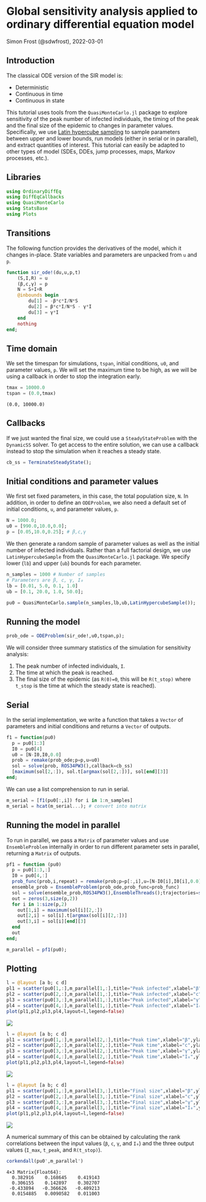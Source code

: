 # Global sensitivity analysis applied to ordinary differential equation model
Simon Frost (@sdwfrost), 2022-03-01

## Introduction

The classical ODE version of the SIR model is:

- Deterministic
- Continuous in time
- Continuous in state

This tutorial uses tools from the `QuasiMonteCarlo.jl` package to explore sensitivity of the peak number of infected individuals, the timing of the peak and the final size of the epidemic to changes in parameter values. Specifically, we use [Latin hypercube sampling](https://en.wikipedia.org/wiki/Latin_hypercube_sampling) to sample parameters between upper and lower bounds, run models (either in serial or in parallel), and extract quantities of interest. This tutorial can easily be adapted to other types of model (SDEs, DDEs, jump processes, maps, Markov processes, etc.).

## Libraries

```julia
using OrdinaryDiffEq
using DiffEqCallbacks
using QuasiMonteCarlo
using StatsBase
using Plots
```




## Transitions

The following function provides the derivatives of the model, which it changes in-place. State variables and parameters are unpacked from `u` and `p`.

```julia
function sir_ode!(du,u,p,t)
    (S,I,R) = u
    (β,c,γ) = p
    N = S+I+R
    @inbounds begin
        du[1] = -β*c*I/N*S
        du[2] = β*c*I/N*S - γ*I
        du[3] = γ*I
    end
    nothing
end;
```




## Time domain

We set the timespan for simulations, `tspan`, initial conditions, `u0`, and parameter values, `p`. We will set the maximum time to be high, as we will be using a callback in order to stop the integration early.

```julia
tmax = 10000.0
tspan = (0.0,tmax)
```

```
(0.0, 10000.0)
```





## Callbacks

If we just wanted the final size, we could use a `SteadyStateProblem` with the `DynamicSS` solver. To get access to the entire solution, we can use a callback instead to stop the simulation when it reaches a steady state.

```julia
cb_ss = TerminateSteadyState();
```




## Initial conditions and parameter values

We first set fixed parameters, in this case, the total population size, `N`. In addition, in order to define an `ODEProblem`, we also need a default set of initial conditions, `u`, and parameter values, `p`.

```julia
N = 1000.0;
u0 = [990.0,10.0,0.0];
p = [0.05,10.0,0.25]; # β,c,γ
```




We then generate a random sample of parameter values as well as the initial number of infected individuals. Rather than a full factorial design, we use `LatinHypercubeSample` from the `QuasiMonteCarlo.jl` package. We specify lower (`lb`) and upper (`ub`) bounds for each parameter.

```julia
n_samples = 1000 # Number of samples
# Parameters are β, c, γ, I₀
lb = [0.01, 5.0, 0.1, 1.0]
ub = [0.1, 20.0, 1.0, 50.0];
```


```julia
pu0 = QuasiMonteCarlo.sample(n_samples,lb,ub,LatinHypercubeSample());
```




## Running the model

```julia
prob_ode = ODEProblem(sir_ode!,u0,tspan,p);
```




We will consider three summary statistics of the simulation for sensitivity analysis:

1. The peak number of infected individuals, `I`.
2. The time at which the peak is reached.
3. The final size of the epidemic (as `R(0)=0`, this will be `R(t_stop)` where `t_stop` is the time at which the steady state is reached).

## Serial

In the serial implementation, we write a function that takes a `Vector` of parameters and initial conditions and returns a `Vector` of outputs.

```julia
f1 = function(pu0)
  p = pu0[1:3]
  I0 = pu0[4]
  u0 = [N-I0,I0,0.0]
  prob = remake(prob_ode;p=p,u=u0)
  sol = solve(prob, ROS34PW3(),callback=cb_ss)
  [maximum(sol[2,:]), sol.t[argmax(sol[2,:])], sol[end][3]]
end;
```




We can use a list comprehension to run in serial.

```julia
m_serial = [f1(pu0[:,i]) for i in 1:n_samples]
m_serial = hcat(m_serial...); # convert into matrix
```




## Running the model in parallel

To run in parallel, we pass a `Matrix` of parameter values and use `EnsembleProblem` internally in order to run different parameter sets in parallel, returning a `Matrix` of outputs.

```julia
pf1 = function (pu0)
  p = pu0[1:3,:]
  I0 = pu0[4,:]
  prob_func(prob,i,repeat) = remake(prob;p=p[:,i],u=[N-I0[i],I0[i],0.0])
  ensemble_prob = EnsembleProblem(prob_ode,prob_func=prob_func)
  sol = solve(ensemble_prob,ROS34PW3(),EnsembleThreads();trajectories=size(p,2))
  out = zeros(3,size(p,2))
  for i in 1:size(p,2)
    out[1,i] = maximum(sol[i][2,:])
    out[2,i] = sol[i].t[argmax(sol[i][2,:])]
    out[3,i] = sol[i][end][3]
  end
  out
end;
```


```julia
m_parallel = pf1(pu0);
```




## Plotting

```julia
l = @layout [a b; c d]
pl1 = scatter(pu0[1,:],m_parallel[1,:],title="Peak infected",xlabel="β",ylabel="Number")
pl2 = scatter(pu0[2,:],m_parallel[1,:],title="Peak infected",xlabel="c",ylabel="Number")
pl3 = scatter(pu0[3,:],m_parallel[1,:],title="Peak infected",xlabel="γ",ylabel="Number")
pl4 = scatter(pu0[4,:],m_parallel[1,:],title="Peak infected",xlabel="I₀",ylabel="Number")
plot(pl1,pl2,pl3,pl4,layout=l,legend=false)
```

![](figures/ode_global_sensitivity_13_1.png)

```julia
l = @layout [a b; c d]
pl1 = scatter(pu0[1,:],m_parallel[2,:],title="Peak time",xlabel="β",ylabel="Time")
pl2 = scatter(pu0[2,:],m_parallel[2,:],title="Peak time",xlabel="c",ylabel="Time")
pl3 = scatter(pu0[3,:],m_parallel[2,:],title="Peak time",xlabel="γ",ylabel="Time")
pl4 = scatter(pu0[4,:],m_parallel[2,:],title="Peak time",xlabel="I₀",ylabel="Time")
plot(pl1,pl2,pl3,pl4,layout=l,legend=false)
```

![](figures/ode_global_sensitivity_14_1.png)

```julia
l = @layout [a b; c d]
pl1 = scatter(pu0[1,:],m_parallel[3,:],title="Final size",xlabel="β",ylabel="Number")
pl2 = scatter(pu0[2,:],m_parallel[3,:],title="Final size",xlabel="c",ylabel="Number")
pl3 = scatter(pu0[3,:],m_parallel[3,:],title="Final size",xlabel="γ",ylabel="Number")
pl4 = scatter(pu0[4,:],m_parallel[3,:],title="Final size",xlabel="I₀",ylabel="Number")
plot(pl1,pl2,pl3,pl4,layout=l,legend=false)
```

![](figures/ode_global_sensitivity_15_1.png)



A numerical summary of this can be obtained by calculating the rank correlations between the input values (`β`, `c`, `γ`, and `I₀`) and the three output values (`I_max`, `t_peak`, and `R(t_stop)`).

```julia
corkendall(pu0',m_parallel')
```

```
4×3 Matrix{Float64}:
  0.382916    0.168645    0.419143
  0.306155    0.142897    0.302707
 -0.433894   -0.366626   -0.409213
  0.0154885   0.0090582   0.011003
```


